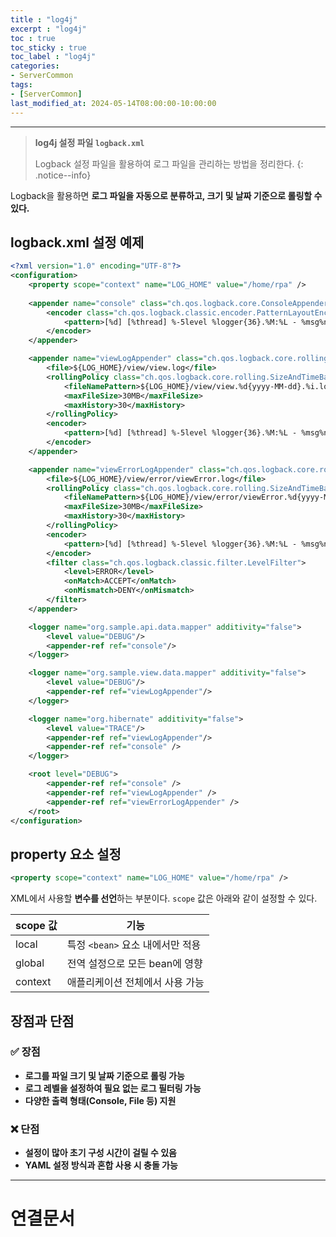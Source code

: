 ```yaml
---
title : "log4j"
excerpt : "log4j"
toc : true
toc_sticky : true
toc_label : "log4j"
categories:
- ServerCommon
tags:
- [ServerCommon]
last_modified_at: 2024-05-14T08:00:00-10:00:00
---
```

  
---
  
> **log4j 설정 파일 `logback.xml`**  
>
>  Logback 설정 파일을 활용하여 로그 파일을 관리하는 방법을 정리한다. 
{: .notice--info}  

  Logback을 활용하면 **로그 파일을 자동으로 분류하고, 크기 및 날짜 기준으로 롤링할 수 있다.**  
  
## logback.xml 설정 예제
  
```xml
<?xml version="1.0" encoding="UTF-8"?>  
<configuration>  
    <property scope="context" name="LOG_HOME" value="/home/rpa" />  
  
    <appender name="console" class="ch.qos.logback.core.ConsoleAppender">  
        <encoder class="ch.qos.logback.classic.encoder.PatternLayoutEncoder">  
            <pattern>[%d] [%thread] %-5level %logger{36}.%M:%L - %msg%n</pattern>  
        </encoder>  
    </appender>  

    <appender name="viewLogAppender" class="ch.qos.logback.core.rolling.RollingFileAppender">  
        <file>${LOG_HOME}/view/view.log</file>  
        <rollingPolicy class="ch.qos.logback.core.rolling.SizeAndTimeBasedRollingPolicy">  
            <fileNamePattern>${LOG_HOME}/view/view.%d{yyyy-MM-dd}.%i.log</fileNamePattern>  
            <maxFileSize>30MB</maxFileSize>  
            <maxHistory>30</maxHistory>  
        </rollingPolicy>  
        <encoder>  
            <pattern>[%d] [%thread] %-5level %logger{36}.%M:%L - %msg%n</pattern>  
        </encoder>  
    </appender>  

    <appender name="viewErrorLogAppender" class="ch.qos.logback.core.rolling.RollingFileAppender">  
        <file>${LOG_HOME}/view/error/viewError.log</file>  
        <rollingPolicy class="ch.qos.logback.core.rolling.SizeAndTimeBasedRollingPolicy">  
            <fileNamePattern>${LOG_HOME}/view/error/viewError.%d{yyyy-MM-dd}.%i.log</fileNamePattern>  
            <maxFileSize>30MB</maxFileSize>  
            <maxHistory>30</maxHistory>  
        </rollingPolicy>  
        <encoder>  
            <pattern>[%d] [%thread] %-5level %logger{36}.%M:%L - %msg%n</pattern>  
        </encoder>  
        <filter class="ch.qos.logback.classic.filter.LevelFilter">  
            <level>ERROR</level>  
            <onMatch>ACCEPT</onMatch>  
            <onMismatch>DENY</onMismatch>  
        </filter>  
    </appender>  

    <logger name="org.sample.api.data.mapper" additivity="false">  
        <level value="DEBUG"/>  
        <appender-ref ref="console"/>  
    </logger>  

    <logger name="org.sample.view.data.mapper" additivity="false">  
        <level value="DEBUG"/>  
        <appender-ref ref="viewLogAppender"/>  
    </logger>  

    <logger name="org.hibernate" additivity="false">  
        <level value="TRACE"/>  
        <appender-ref ref="viewLogAppender"/>  
        <appender-ref ref="console" />  
    </logger>  

    <root level="DEBUG">  
        <appender-ref ref="console" />  
        <appender-ref ref="viewLogAppender" />  
        <appender-ref ref="viewErrorLogAppender" />  
    </root>  
</configuration>
```
  
## property 요소 설정
  
```xml
<property scope="context" name="LOG_HOME" value="/home/rpa" />
```

  XML에서 사용할 **변수를 선언**하는 부분이다. `scope` 값은 아래와 같이 설정할 수 있다.

| scope 값 | 기능 |
| ------- | -------------------------------------- |
| local   | 특정 `<bean>` 요소 내에서만 적용 |
| global  | 전역 설정으로 모든 bean에 영향 |
| context | 애플리케이션 전체에서 사용 가능 |
  
## 장점과 단점
  
### ✅ 장점
- **로그를 파일 크기 및 날짜 기준으로 롤링 가능**  
- **로그 레벨을 설정하여 필요 없는 로그 필터링 가능**  
- **다양한 출력 형태(Console, File 등) 지원**  
  
### ❌ 단점
- **설정이 많아 초기 구성 시간이 걸릴 수 있음**  
- **YAML 설정 방식과 혼합 사용 시 충돌 가능**  

---
  
# 연결문서
